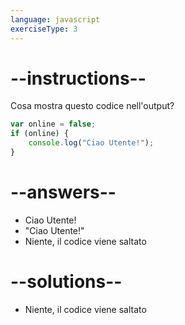 ```yaml
---
language: javascript
exerciseType: 3
---
```


# --instructions--

Cosa mostra questo codice nell'output?
```javascript
var online = false;
if (online) {
	console.log("Ciao Utente!");
}
```

# --answers--

- Ciao Utente!
- "Ciao Utente!"
- Niente, il codice viene saltato

# --solutions--

- Niente, il codice viene saltato
